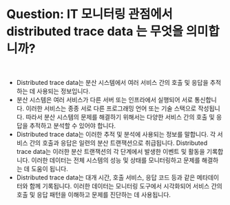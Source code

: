 # Question: IT 모니터링 관점에서 distributed trace data 는 무엇을 의미합니까?

<br>

- Distributed trace data는 분산 시스템에서 여러 서비스 간의 호출 및 응답을 추적하는 데 사용되는 정보입니다.
- 분산 시스템은 여러 서비스가 다른 서버 또는 인프라에서 실행되어 서로 통신합니다. 이러한 서비스는 종종 서로 다른 프로그래밍 언어 또는 기술 스택으로 작성됩니다. 따라서 분산 시스템의 문제를 해결하기 위해서는 다양한 서비스 간의 호출 및 응답을 추적하고 분석할 수 있어야 합니다.
- Distributed trace data는 이러한 추적 및 분석에 사용되는 정보를 말합니다. 각 서비스 간의 호출과 응답은 일련의 분산 트랜잭션으로 취급됩니다. Distributed trace data는 이러한 분산 트랜잭션의 각 단계에서 발생한 이벤트 및 활동을 기록합니다. 이러한 데이터는 전체 시스템의 성능 및 상태를 모니터링하고 문제를 해결하는 데 도움이 됩니다.
- Distributed trace data는 대개 시간, 호출 서비스, 응답 코드 등과 같은 메타데이터와 함께 기록됩니다. 이러한 데이터는 모니터링 도구에서 시각화되어 서비스 간의 호출 및 응답 패턴을 이해하고 문제를 진단하는 데 사용됩니다.